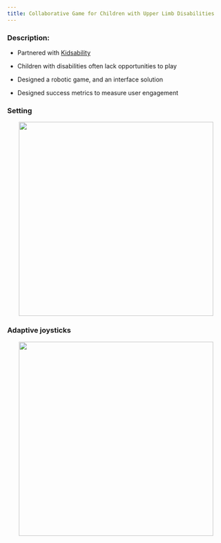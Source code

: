 ```yaml
---
title: Collaborative Game for Children with Upper Limb Disabilities
---
```

### Description: 
- Partnered with [Kidsability](https://www.kidsability.ca)

- Children with disabilities often lack opportunities to play

- Designed a robotic game, and an interface solution

- Designed success metrics to measure user engagement

<h3>Setting</h3>
 <center>
 <div class = "column">
    <img src="https://github.com/user-attachments/assets/b5f157b5-c93e-4d34-8acd-5362b457e17d" height = "450" position = "relative" align ="center">
 </div>
 </center>
<h3> Adaptive joysticks</h3>
  <center>
 <div class = "column">
    <img src="https://github.com/user-attachments/assets/5ebadac9-0910-4656-9760-130c5e1d7e3a" height = "450" position = "relative" align ="center">
 </div>
 </center>


